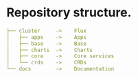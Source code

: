 # Repository structure.


```yaml
├── cluster     ->    Flux
│   ├── apps    ->    Apps
│   ├── base    ->    Base
│   ├── charts  ->    Charts
│   ├── core    ->    Core services
│   └── crds    ->    CRDs
└── docs        ->    Documentation
```

